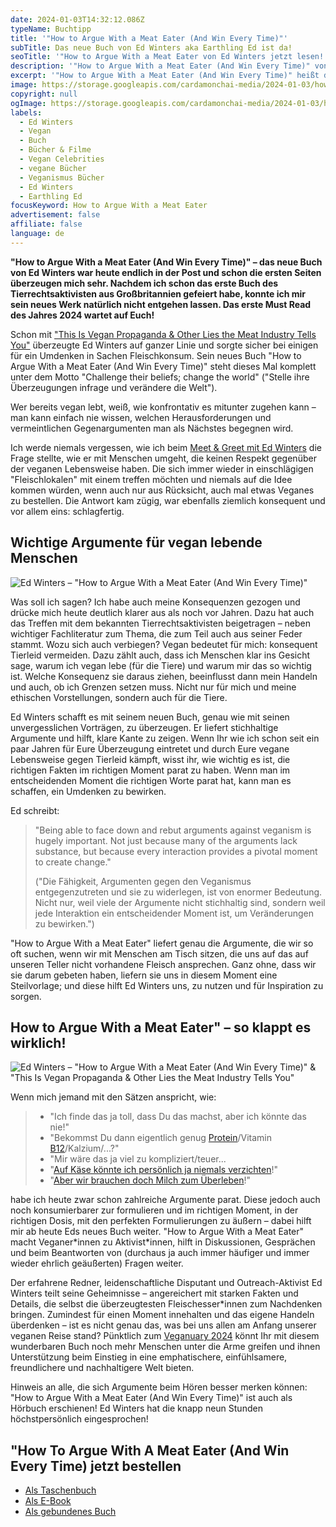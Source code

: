 ```yaml
---
date: 2024-01-03T14:32:12.086Z
typeName: Buchtipp
title: '"How to Argue With a Meat Eater (And Win Every Time)"'
subTitle: Das neue Buch von Ed Winters aka Earthling Ed ist da!
seoTitle: '"How to Argue With a Meat Eater von Ed Winters jetzt lesen!'
description: '"How to Argue With a Meat Eater (And Win Every Time)" von Ed Winters. Holt Euch jetzt hier alle wichtigen Insights!'
excerpt: '"How to Argue With a Meat Eater (And Win Every Time)" heißt das neue Buch des bekannten Vegan-Aktivisten Ed Winters. Holt Euch jetzt hier alle Infos und erfahrt, warum es das erste Must Read des Jahres 2024 ist! Mich haben jedenfalls schon die ersten paar Seiten sofort überzeugt.'
image: https://storage.googleapis.com/cardamonchai-media/2024-01-03/how-to-argue-with-a-meat-eater-ed-winters-soundsvegan-com-1-jpg-imagine-080808_676c77_2048_1536/640.webp
copyright: null
ogImage: https://storage.googleapis.com/cardamonchai-media/2024-01-03/how-to-argue-with-a-meat-eater-ed-winters-soundsvegan-com-og-jpg-imagine-282828_677073_1200_628/640.webp
labels:
  - Ed Winters
  - Vegan
  - Buch
  - Bücher & Filme
  - Vegan Celebrities
  - vegane Bücher
  - Veganismus Bücher
  - Ed Winters
  - Earthling Ed
focusKeyword: How to Argue With a Meat Eater
advertisement: false
affiliate: false
language: de
---
```


**"How to Argue With a Meat Eater (And Win Every Time)" – das neue Buch von Ed Winters war heute endlich in der Post und schon die ersten Seiten überzeugen mich sehr. Nachdem ich schon das erste Buch des Tierrechtsaktivisten aus Großbritannien gefeiert habe, konnte ich mir sein neues Werk natürlich nicht entgehen lassen. Das erste Must Read des Jahres 2024 wartet auf Euch!**

Schon mit ["This Is Vegan Propaganda & Other Lies the Meat Industry Tells You"](/2021/09/earthling-ed-this-is-vegan-propaganda/) überzeugte Ed Winters auf ganzer Linie und sorgte sicher bei einigen für ein Umdenken in Sachen Fleischkonsum. Sein neues Buch "How to Argue With a Meat Eater (And Win Every Time)" steht dieses Mal komplett unter dem Motto "Challenge their beliefs; change the world" ("Stelle ihre Überzeugungen infrage und verändere die Welt").

Wer bereits vegan lebt, weiß, wie konfrontativ es mitunter zugehen kann – man kann einfach nie wissen, welchen Herausforderungen und vermeintlichen Gegenargumenten man als Nächstes begegnen wird.

Ich werde niemals vergessen, wie ich beim [Meet & Greet mit Ed Winters](/2019/11/earthling-ed-zu-gast-in-hamburg/) die Frage stellte, wie er mit Menschen umgeht, die keinen Respekt gegenüber der veganen Lebensweise haben. Die sich immer wieder in einschlägigen "Fleischlokalen" mit einem treffen möchten und niemals auf die Idee kommen würden, wenn auch nur aus Rücksicht, auch mal etwas Veganes zu bestellen. Die Antwort kam zügig, war ebenfalls ziemlich konsequent und vor allem eins: schlagfertig.

## Wichtige Argumente für vegan lebende Menschen

![Ed Winters – "How to Argue With a Meat Eater (And Win Every Time)"](https://storage.googleapis.com/cardamonchai-media/2024-01-03/how-to-argue-with-a-meat-eater-ed-winters-soundsvegan-com-3-jpg-imagine-080808_626269_2048_1536/640.webp 'Ed Winters – "How to Argue With a Meat Eater (And Win Every Time)"')

Was soll ich sagen? Ich habe auch meine Konsequenzen gezogen und drücke mich heute deutlich klarer aus als noch vor Jahren. Dazu hat auch das Treffen mit dem bekannten Tierrechtsaktivisten beigetragen – neben wichtiger Fachliteratur zum Thema, die zum Teil auch aus seiner Feder stammt. Wozu sich auch verbiegen? Vegan bedeutet für mich: konsequent Tierleid vermeiden. Dazu zählt auch, dass ich Menschen klar ins Gesicht sage, warum ich vegan lebe (für die Tiere) und warum mir das so wichtig ist. Welche Konsequenz sie daraus ziehen, beeinflusst dann mein Handeln und auch, ob ich Grenzen setzen muss. Nicht nur für mich und meine ethischen Vorstellungen, sondern auch für die Tiere.

Ed Winters schafft es mit seinem neuen Buch, genau wie mit seinen unvergesslichen Vorträgen, zu überzeugen. Er liefert stichhaltige Argumente und hilft, klare Kante zu zeigen. Wenn Ihr wie ich schon seit ein paar Jahren für Eure Überzeugung eintretet und durch Eure vegane Lebensweise gegen Tierleid kämpft, wisst ihr, wie wichtig es ist, die richtigen Fakten im richtigen Moment parat zu haben. Wenn man im entscheidenden Moment die richtigen Worte parat hat, kann man es schaffen, ein Umdenken zu bewirken.

Ed schreibt:

> "Being able to face down and rebut arguments against veganism is hugely important. Not just because many of the arguments lack substance, but because every interaction provides a pivotal moment to create change."
>
> ("Die Fähigkeit, Argumenten gegen den Veganismus entgegenzutreten und sie zu widerlegen, ist von enormer Bedeutung. Nicht nur, weil viele der Argumente nicht stichhaltig sind, sondern weil jede Interaktion ein entscheidender Moment ist, um Veränderungen zu bewirken.")

"How to Argue With a Meat Eater" liefert genau die Argumente, die wir so oft suchen, wenn wir mit Menschen am Tisch sitzen, die uns auf das auf unseren Teller nicht vorhandene Fleisch ansprechen. Ganz ohne, dass wir sie darum gebeten haben, liefern sie uns in diesem Moment eine Steilvorlage; und diese hilft Ed Winters uns, zu nutzen und für Inspiration zu sorgen.

## How to Argue With a Meat Eater" – so klappt es wirklich!

![Ed Winters – "How to Argue With a Meat Eater (And Win Every Time)" & "This Is Vegan Propaganda & Other Lies the Meat Industry Tells You"](https://storage.googleapis.com/cardamonchai-media/2024-01-03/how-to-argue-with-a-meat-eater-ed-winters-soundsvegan-com-5-jpg-imagine-080808_5b7466_2048_1536/640.webp 'Ed Winters – "How to Argue With a Meat Eater (And Win Every Time)" & "This Is Vegan Propaganda & Other Lies the Meat Industry Tells You"')

Wenn mich jemand mit den Sätzen anspricht, wie:

> - "Ich finde das ja toll, dass Du das machst, aber ich könnte das nie!"
> - "Bekommst Du dann eigentlich genug [Protein](/2022/11/veganes-protein/)/Vitamin [B12](/2014/08/vitamin-b12-mythos-und-wahrheit/)/Kalzium/...?"
> - "Mir wäre das ja viel zu kompliziert/teuer...
> - "[Auf Käse könnte ich persönlich ja niemals verzichten](/2014/11/suechtig-nach-kaese-casomorphine/)!"
> - "[Aber wir brauchen doch Milch zum Überleben](/2014/09/pflanzenmilch-wieso-denn-bloss/)!"

habe ich heute zwar schon zahlreiche Argumente parat. Diese jedoch auch noch konsumierbarer zur formulieren und im richtigen Moment, in der richtigen Dosis, mit den perfekten Formulierungen zu äußern – dabei hilft mir ab heute Eds neues Buch weiter. "How to Argue With a Meat Eater" macht Veganer\*innen zu Aktivist\*innen, hilft in Diskussionen, Gesprächen und beim Beantworten von (durchaus ja auch immer häufiger und immer wieder ehrlich geäußerten) Fragen weiter.

Der erfahrene Redner, leidenschaftliche Disputant und Outreach-Aktivist Ed Winters teilt seine Geheimnisse – angereichert mit starken Fakten und Details, die selbst die überzeugtesten Fleischesser\*innen zum Nachdenken bringen. Zumindest für einen Moment innehalten und das eigene Handeln überdenken – ist es nicht genau das, was bei uns allen am Anfang unserer veganen Reise stand? Pünktlich zum [Veganuary 2024](/2023/11/veganuary-dokumentation/) könnt Ihr mit diesem wunderbaren Buch noch mehr Menschen unter die Arme greifen und ihnen Unterstützung beim Einstieg in eine emphatischere, einfühlsamere, freundlichere und nachhaltigere Welt bieten.

Hinweis an alle, die sich Argumente beim Hören besser merken können: "How to Argue With a Meat Eater (And Win Every Time)" ist auch als Hörbuch erschienen! Ed Winters hat die knapp neun Stunden höchstpersönlich eingesprochen!

## "How To Argue With A Meat Eater (And Win Every Time) jetzt bestellen

- [Als Taschenbuch](https://clk.tradedoubler.com/click?p=324630&a=3338415&epi=SoundsVegan&url=https%3A%2F%2Fwww.ebook.de%2Fde%2Fproduct%2F47927226%2Fed_winters_how_to_argue_with_a_meat_eater_and_win_every_time.html)
- [Als E-Book](https://clk.tradedoubler.com/click?p=324630&a=3338415&epi=SoundsVegan&url=https%3A%2F%2Fwww.ebook.de%2Fde%2Fproduct%2F45800981%2Fed_winters_how_to_argue_with_a_meat_eater_and_win_every_time.html)
- [Als gebundenes Buch](https://clk.tradedoubler.com/click?p=324630&a=3338415&epi=SoundsVegan&url=https%3A%2F%2Fwww.ebook.de%2Fde%2Fproduct%2F45883767%2Fed_winters_how_to_argue_with_a_meat_eater_and_win_every_time.html)
